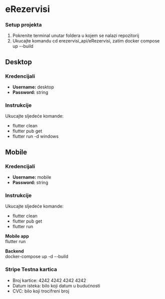 # eRezervisi

### Setup projekta
1. Pokrenite terminal unutar foldera u kojem se nalazi repozitorij
2. Ukucajte komandu cd erezervisi_api/eRezervisi, zatim docker compose up --build

## Desktop

### Kredencijali
- **Username:** desktop
- **Password:** string


### Instrukcije
Ukucajte sljedeće komande:
</br>
- flutter clean </br>
- flutter pub get </br>
- flutter run -d windows

## Mobile

### Kredencijali
- **Username:** mobile
- **Password:** string


### Instrukcije
Ukucajte sljedeće komande:
</br>
- flutter clean </br>
- flutter pub get </br>
- flutter run

**Mobile app** </br>
flutter run

**Backend** </br>
docker-compose up -d --build

### Stripe Testna kartica
- Broj kartice: 4242 4242 4242 4242
- Datum isteka: bilo koji datum u budućnosti
- CVC: bilo koji trocifreni broj



